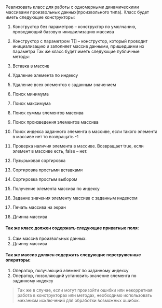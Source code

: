 Реализовать класс для работы с одномерными динамическими 
массивами произвольных данных(произвольного типа). 
Класс будет иметь следующие конструкторы:
1. Конструктор без параметров – конструктор по умолчанию, 
   проводяющий базовую иницаилизацию массива

3. Конструктор с параметром T[] – конструктор, 
   который проводит инициализацию и заполняет массив данными, 
   пришедшими из параметра
   Так же класс будет иметь следующие публичные методы:
1. Вставка в массив
2. Удаление элемента по индексу
3. Удаление всех элементов с заданным значением
4. Поиск минимума
5. Поиск максимума
6. Поиск суммы элементов массива
7. Поиск произведения элементов массива
8. Поиск индекса заданного элемента в массиве, 
    если такого элемента в массиве нет то возвращать -1
9. Проверка наличия элемента в массиве. 
    Возвращает true, если элемент в массиве есть, false – нет.
10. Пузырьковая сортировка
11. Сортировка простыми вставками
12. Сортировка простым выбором
13. Получение элемента массива по индексу
14. Задание значения элементу массива с заданным индексом
15. Печать массива на экран
16. Длинна массива
    
#### Так же класс должен содержать следующие приватные поля:
1. Сам массив произвольных данных.
2. Длинну массива
#### Так же массив должен содержать следующие перегруженные операторы:
1. Оператор, получающий элемент по заданному индексу
2. Оператор, позволяющий установить значение элемента по заданному индексу
>Так же в случае, если могут произойти ошибки или некорретная работа в 
  конструкторах или методах, необходимо использовать механизм 
   исключений для обработки возможных ошибок.